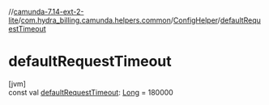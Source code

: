 //[camunda-7.14-ext-2-lite](../../../index.md)/[com.hydra_billing.camunda.helpers.common](../index.md)/[ConfigHelper](index.md)/[defaultRequestTimeout](default-request-timeout.md)

# defaultRequestTimeout

[jvm]\
const val [defaultRequestTimeout](default-request-timeout.md): [Long](https://kotlinlang.org/api/latest/jvm/stdlib/kotlin/-long/index.html) = 180000
